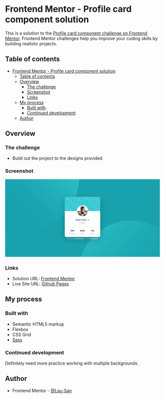 # Frontend Mentor - Profile card component solution

This is a solution to the [Profile card component challenge on Frontend Mentor](https://www.frontendmentor.io/challenges/profile-card-component-cfArpWshJ). Frontend Mentor challenges help you improve your coding skills by building realistic projects. 

## Table of contents

- [Frontend Mentor - Profile card component solution](#frontend-mentor---profile-card-component-solution)
  - [Table of contents](#table-of-contents)
  - [Overview](#overview)
    - [The challenge](#the-challenge)
    - [Screenshot](#screenshot)
    - [Links](#links)
  - [My process](#my-process)
    - [Built with](#built-with)
    - [Continued development](#continued-development)
  - [Author](#author)

## Overview

### The challenge

- Build out the project to the designs provided

### Screenshot

![](./screenshot.png)

### Links

- Solution URL: [Frontend Mentor](https://www.frontendmentor.io/solutions/profile-card-with-flexbox-and-css-grid-jkmNDj6neF)
- Live Site URL: [Github Pages](https://lau-san.github.io/fm-profile-card/)

## My process

### Built with

- Semantic HTML5 markup
- Flexbox
- CSS Grid
- [Sass](https://sass-lang.com)

### Continued development

Definitely need more practice working with multiple backgrounds.

## Author

- Frontend Mentor - [@Lau-San](https://www.frontendmentor.io/profile/Lau-San)
